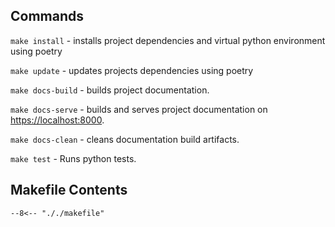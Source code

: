## Commands

`make install` - installs project dependencies and virtual python environment using poetry

`make update` - updates projects dependencies using poetry

`make docs-build` - builds project documentation.

`make docs-serve` - builds and serves project documentation on <https://localhost:8000>.

`make docs-clean` - cleans documentation build artifacts.

`make test` - Runs python tests.

## Makefile Contents

```
--8<-- "././makefile"
```
